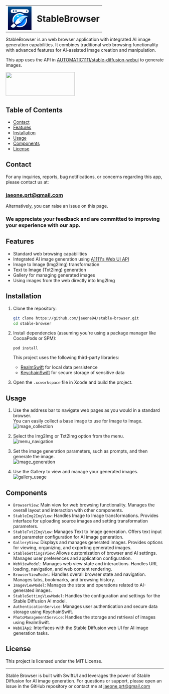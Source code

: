 <table style="border-collapse: collapse; border: none;">
  <tr style="border: none;">
    <td style="vertical-align: middle; border: none;">
      <a href="https://apps.apple.com/app/stablebrowser/id6502819190"><img src="StableBrowser/Resources/Images/appIcon.png" width="75" height="75" /></a>
    </td>
    <td style="vertical-align: middle; padding-left: 10px; border: none;">
      <h1 style="margin: 0;">StableBrowser</h1>
    </td>
  </tr>
</table>

StableBrowser is an web browser application with integrated AI image generation capabilities. It combines traditional web browsing functionality with advanced features for AI-assisted image creation and manipulation.

This app uses the API in [AUTOMATIC1111/stable-diffusion-webui](https://github.com/AUTOMATIC1111/stable-diffusion-webui) to generate images.    
  
<a href="https://apps.apple.com/app/stablebrowser/id6502819190">
 <img
  src="https://github.com/user-attachments/assets/794cdd01-2731-498c-a4bf-442e21059d85"
  width="220"
  height="75"
  />
</a>
 

## Table of Contents
- [Contact](#contact)
- [Features](#features)
- [Installation](#installation)
- [Usage](#usage)
- [Components](#components)
- [License](#license)

## Contact
For any inquiries, reports, bug notifications, or concerns regarding this app, please contact us at:  
### jaeone.prt@gmail.com
Alternatively, you can raise an issue on this page.  
### We appreciate your feedback and are committed to improving your experience with our app.

## Features

- Standard web browsing capabilities
- Integrated AI image generation using [A1111's Web UI API](https://github.com/AUTOMATIC1111/stable-diffusion-webui/wiki/API)
- Image to Image (Img2Img) transformation
- Text to Image (Txt2Img) generation
- Gallery for managing generated images
- Using images from the web directly into Img2Img

## Installation

1. Clone the repository:
   ```bash
   git clone https://github.com/jaeone94/stable-browser.git
   cd stable-browser
   ```
2. Install dependencies (assuming you're using a package manager like CocoaPods or SPM):
    ```
    pod install
    ```
    This project uses the following third-party libraries:
   - [RealmSwift](https://github.com/realm/realm-swift) for local data persistence
   - [KeychainSwift](https://github.com/evgenyneu/keychain-swift) for secure storage of sensitive data

3. Open the `.xcworkspace` file in Xcode and build the project.

## Usage

1. Use the address bar to navigate web pages as you would in a standard browser.  
You can easily collect a base image to use for Image to Image.  
![image_collection](https://github.com/jaeone94/stable-browser/assets/89377375/74420c93-a2a9-4bfb-9f4f-3e349956e576)

2. Select the Img2Img or Txt2Img option from the menu.  
![menu_navigation](https://github.com/jaeone94/stable-browser/assets/89377375/62764299-00e1-45cb-aaee-2cd24a391ed4)


3. Set the image generation parameters, such as prompts, and then generate the image.  
![image_generation](https://github.com/jaeone94/stable-browser/assets/89377375/1ee1f3fd-1278-49c9-9ec4-fc71aacab560)

4. Use the Gallery to view and manage your generated images.  
![gallery_usage](https://github.com/jaeone94/stable-browser/assets/89377375/abb443ac-49d0-461a-b0cb-6795bd862d8c)


## Components

- `BrowserView`: Main view for web browsing functionality. Manages the overall layout and interaction with other components.
- `StableImg2ImgView`: Handles Image to Image transformations. Provides interface for uploading source images and setting transformation parameters.
- `StableTxt2ImgView`: Manages Text to Image generation. Offers text input and parameter configuration for AI image generation.
- `GalleryView`: Displays and manages generated images. Provides options for viewing, organizing, and exporting generated images.
- `StableSettingsView`: Allows customization of browser and AI settings. Manages user preferences and application configuration.
- `WebViewModel`: Manages web view state and interactions. Handles URL loading, navigation, and web content rendering.
- `BrowserViewModel`: Handles overall browser state and navigation. Manages tabs, bookmarks, and browsing history.
- `ImageViewModel`: Manages the state and operations related to AI-generated images.
- `StableSettingViewModel`: Handles the configuration and settings for the Stable Diffusion AI model.
- `AuthenticationService`: Manages user authentication and secure data storage using KeychainSwift.
- `PhotoManagementService`: Handles the storage and retrieval of images using RealmSwift.
- `WebUIApi`: Interfaces with the Stable Diffusion web UI for AI image generation tasks.

## License
This project is licensed under the MIT License.

---

Stable Browser is built with SwiftUI and leverages the power of Stable Diffusion for AI image generation. For questions or support, please open an issue in the GitHub repository or contact me at jaeone.prt@gmail.com
